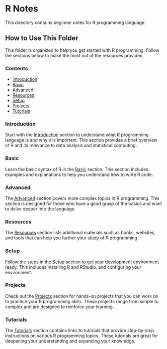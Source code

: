 # R Notes

This directory contains beginner notes for R programming language.

## How to Use This Folder

This folder is organized to help you get started with R programming. Follow the sections below to make the most out of the resources provided.

### Contents

- [Introduction](#introduction)
- [Basic](#basic)
- [Advanced](#advanced)
- [Resources](#resources)
- [Setup](#setup)
- [Projects](#projects)
- [Tutorials](#tutorials)

### Introduction

Start with the [Introduction](#introduction) section to understand what R programming language is and why it is important. This section provides a brief overview of R and its relevance to data analysis and statistical computing.

### Basic

Learn the basic syntax of R in the [Basic](#basic) section. This section includes examples and explanations to help you understand how to write R code.

### Advanced

The [Advanced](#advanced) section covers more complex topics in R programming. This section is designed for those who have a good grasp of the basics and want to delve deeper into the language.

### Resources

The [Resources](#resources) section lists additional materials such as books, websites, and tools that can help you further your study of R programming.

### Setup

Follow the steps in the [Setup](#setup) section to get your development environment ready. This includes installing R and RStudio, and configuring your environment.

### Projects

Check out the [Projects](#projects) section for hands-on projects that you can work on to practice your R programming skills. These projects range from simple to complex and are designed to reinforce your learning.

### Tutorials

The [Tutorials](#tutorials) section contains links to tutorials that provide step-by-step instructions on various R programming topics. These tutorials are great for deepening your understanding and expanding your knowledge.

